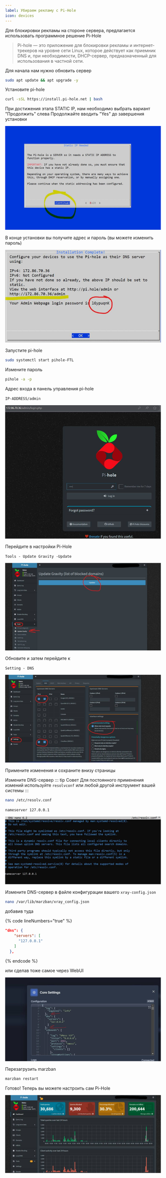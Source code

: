 ```yaml
---
label: Убираем рекламу с Pi-Hole
icon: devices
---
```


Для блокировки рекламы на стороне сервера, предлагается использовать программное решение Pi-Hole

> Pi-hole — это приложение для блокировки рекламы и интернет-трекеров на уровне сети Linux, которое действует как приемник DNS и, при необходимости, DHCP-сервер, предназначенный для использования в частной сети.

Для начала нам нужно обновить сервер

```bash
sudo apt update && apt upgrade -y
```

Установите pi-hole

```bash
curl -sSL https://install.pi-hole.net | bash
```

При достижения этапа STATIC IP, нам необходимо выбрать вариант "Продолжить" слева Продолжайте вводить "Yes" до завершения установки

![](</static/old/image (1) (1).png>)

В конце установки вы получите адрес и пароль (вы можете изменить пароль)

![](</static/old/image (2) (1).png>)

Запустите pi-hole

```bash
sudo systemctl start pihole-FTL
```

Измените пароль

```bash
pihole -a -p
```

Адрес входа в панель управления pi-hole

`IP-ADDRESS/admin`

![](</static/old/image (3).png>)

Перейдите в настройки Pi-Hole

`Tools - Update Gravity -Update`

![](</static/old/image (4).png>)

Обновите и затем перейдите к

`Setting - DNS`

![](</static/old/image (5).png>)

Примените изменения и сохраните внизу страницы

Измените DNS-сервер
::: tip Совет
Для постоянного применения измений используйте `resolvconf` или любой другой инструмент вашей системы 
:::
```bash
nano /etc/resolv.conf
```

`nameserver 127.0.0.1`

![](</static/old/image (6).png>)

Измените DNS-сервер в файле конфигурации вашего `xray-config.json`

```bash
nano /var/lib/marzban/xray_config.json
```

добавив туда

{% code lineNumbers="true" %}
```json
"dns": {
    "servers": [
      "127.0.0.1"
    ]
  },
```
{% endcode %}

или сделав тоже самое через WebUI

![](</static/old/image (7).png>)

Перезагрузить marzban

```bash
marzban restart
```

Готово! Теперь вы можете настроить сам Pi-Hole

![](</static/old/image (12).png>)